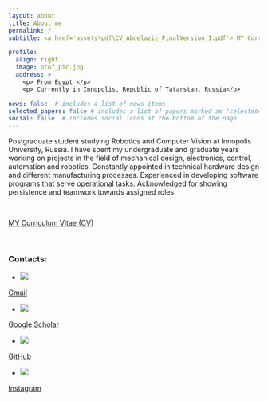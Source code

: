 ```yaml
---
layout: about
title: About me
permalink: /
subtitle: <a href='assets\pdf\CV_Abdelaziz_FinalVersion_I.pdf'> MY Curriculum Vitae (CV)</a>

profile:
  align: right
  image: prof_pic.jpg
  address: >
    <p> From Egypt </p>
    <p> Currently in Innopolis, Republic of Tatarstan, Russia</p>

news: false  # includes a list of news items
selected_papers: false # includes a list of papers marked as "selected={true}"
social: false  # includes social icons at the bottom of the page
---
```



 Postgraduate student studying Robotics and Computer Vision at Innopolis University, Russia. I have spent my undergraduate and graduate years working on projects in the field of mechanical design, electronics, control, automation and robotics. Constantly appointed in technical hardware design and different manufacturing processes. Experienced in developing software programs that serve operational tasks. Acknowledged for showing persistence and teamwork towards assigned roles.

<p>&nbsp;</p>
<!-- ##### :open_file_folder: [***My Curriculum Vitae (CV)***](assets\pdf\CV_Abdelaziz_FinalVersion_I.pdf) -->
 <a href='assets\pdf\CV_Abdelaziz_FinalVersion_I.pdf'> MY Curriculum Vitae (CV)</a>
<p>&nbsp;</p>

### **Contacts**:
 * <img src="https://img.icons8.com/color/48/000000/gmail-new.png"/>
 <a href='mailto:abdelazizshaarawy@gmail.com'>Gmail</a>

 
 * <img src="https://img.icons8.com/material-two-tone/48/000000/google-scholar.png"/>
 <a href='https://scholar.google.com/citations?view_op=list_works&hl=en&user=dnoquNMAAAAJ&gmla=AJsN-F4DLjP4sBNOjz-bJcY4PIL1qeqoZSDTBHaTr1B5zp-FPmepK-FZBnxNT9l2cMwiF2apLUgvCXUZsJTEg_sWDwXHWLjxpo0ahrsL10ZSKjt4kwtqomptImJOTgX2ITGbEhGA--di'>Google Scholar</a>

 * <img src="https://img.icons8.com/material-outlined/48/000000/github.png"/>
 <a href='https://github.com/zizowasfy'>GitHub</a>

 * <img src="https://img.icons8.com/fluency/48/000000/instagram-new.png"/>
 <a href='https://instagram.com/zizo_wasfy'>Instagram</a>
